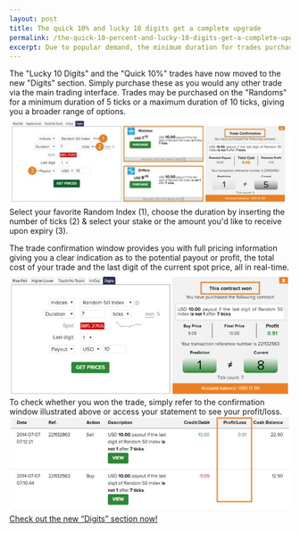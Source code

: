 ```yaml
---
layout: post
title: The quick 10% and lucky 10 digits get a complete upgrade
permalink: /the-quick-10-percent-and-lucky-10-digits-get-a-complete-upgrade/
excerpt: Due to popular demand, the minimum duration for trades purchased on major Forex pairs has changed across our full range of contracts. With this latest upgrade, Intraday contracts such as the Higher/Lower and the Touch/
---
```


The "Lucky 10 Digits" and the "Quick 10%" trades have now moved to the new "Digits" section. Simply purchase these as you would any other trade via the main trading interface. Trades may be purchased on the "Randoms" for a minimum duration of 5 ticks or a maximum duration of 10 ticks, giving you a broader range of options.
![d](/post_images/3174351.jpg)
Select your favorite Random Index (1), choose the duration by inserting the number of ticks (2) & select your stake or the amount you'd like to receive upon expiry (3).

The trade confirmation window provides you with full pricing information giving you a clear indication as to the potential payout or profit, the total cost of your trade and the last digit of the current spot price, all in real-time.
 ![d](/post_images/424918_orig.jpg)
To check whether you won the trade, simply refer to the confirmation window illustrated above or access your statement to see your profit/loss.
 ![d](/post_images/9714301_orig.jpg)
[Check out the new “Digits” section now!](https://www.binary.com/c/trade.cgi?market=random&time=7t&form_name=digits&expiry_type=duration&amount_type=payout&H=%2B0&currency=USD&underlying_symbol=R_50&amount=10&date_start=now&type=DIGITMATCH&l=EN&utm_medium=social&utm_source=blog&utm_content=whatsnew)
